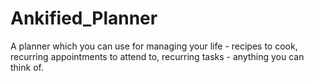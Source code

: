 # Ankified_Planner
A planner which you can use for managing your life - recipes to cook, recurring appointments to attend to, recurring tasks - anything you can think of.
